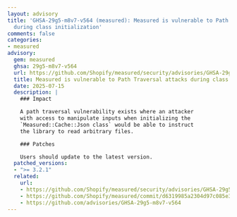 ```yaml
---
layout: advisory
title: 'GHSA-29g5-m8v7-v564 (measured): Measured is vulnerable to Path Traversal attacks
  during class initialization'
comments: false
categories:
- measured
advisory:
  gem: measured
  ghsa: 29g5-m8v7-v564
  url: https://github.com/Shopify/measured/security/advisories/GHSA-29g5-m8v7-v564
  title: Measured is vulnerable to Path Traversal attacks during class initialization
  date: 2025-07-15
  description: |
    ### Impact

    A path traversal vulnerability exists where an attacker
    with access to manipulate inputs when initializing the
    `Measured::Cache::Json class` would be able to instruct
    the library to read arbitrary files.

    ### Patches

    Users should update to the latest version.
  patched_versions:
  - ">= 3.2.1"
  related:
    url:
    - https://github.com/Shopify/measured/security/advisories/GHSA-29g5-m8v7-v564
    - https://github.com/Shopify/measured/commit/d6319985a2304d97c085e3dc45c98af554f4be76
    - https://github.com/advisories/GHSA-29g5-m8v7-v564
---
```

